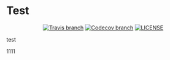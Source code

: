 # Test

<div align="center">

[![Travis branch](https://img.shields.io/travis/liuyib/trial-test/master)](https://travis-ci.org/github/liuyib/trial-test)
[![Codecov branch](https://img.shields.io/codecov/c/github/liuyib/trial-test/master)](https://codecov.io/gh/liuyib/trial-test)
[![LICENSE](https://img.shields.io/github/license/liuyib/trial-test)](https://github.com/liuyib/trial-test/blob/master/LICENSE)

</div>

test

1111
